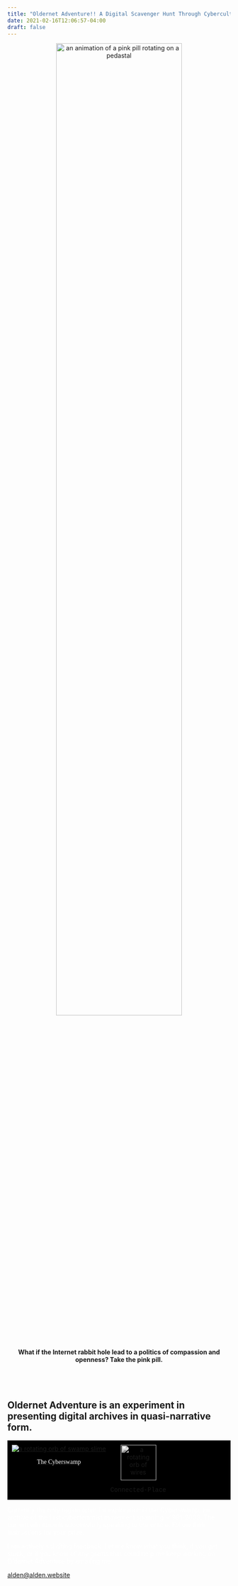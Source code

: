 ```yaml
---
title: "Oldernet Adventure!! A Digital Scavenger Hunt Through Cybercultural History"
date: 2021-02-16T12:06:57-04:00
draft: false
---
```


<!-- ![an animation of a pink pill rotating on a pedastal](/images/Misc/pill.gif) -->
<div style="text-align: center">
<img src="/images/Misc/pill.gif" alt="an animation of a pink pill rotating on a pedastal" width=75% >

<h4> What if the Internet rabbit hole lead to a politics of compassion and openness? Take the pink pill. </h4>

</div>


<br>
<br>

## Oldernet Adventure is an experiment in presenting digital archives in quasi-narrative form. 

<div style="background-color: black; display: flex; flex-align: center; padding-top: 10px; padding-left: 10px;">
    <a href="https://cyber-swamp.life" target="_blank" style="text-align: center; padding-right: 10px;">
        <img src="/images/Misc/16.gif" alt='a rotating orb of swamp slime' style="text-align: center;">
        <p style="font-family: 'Kardust Bold Expanded'; color: white;">The Cyberswamp</p>
    </a>
    <!-- <a href="https://cyber-swamp.life" target="_blank" style="text-align: center;"> -->
    <div style="text-align: center; cursor: not-allowed;">
        <img src="/images/Misc/sphere-frame.gif" alt='a rotating orb of wires' style="text-align: center; width: 80px; height: 80px; filter: grayscale(100%);">
        <p style="font-family: 'Courier New', monospace;">Connected-Place</p>
    <!-- </a> -->
    </div>
</div>

<p style="color: white;">Currently the only region open for exploration is the Cyberswamp, an archive of the first cyberfeminist movement spanning ~1991-2003. 
The current win state is successfully speaking to the oracle. Follow their instructions for your prize.</p>

<p style="color: white;">I am actively soliciting feedback. Let me know what you think, if you get stuck, or if you know of any grants that could help me keep working on Oldernet Adventure by emailing me: </p>

alden@alden.website
